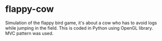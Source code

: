 # flappy-cow
Simulation of the flappy bird game, it's about a cow who has to avoid logs while jumping in the field.
This is coded in Python using OpenGL library.
MVC pattern was used.
